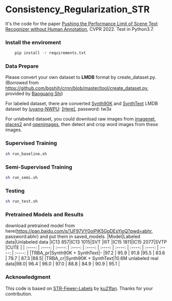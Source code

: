 # Consistency_Regularization_STR

It's the code for the paper [Pushing the Performance Limit of Scene Text Recognizer without Human Annotation](https://arxiv.org/abs/2204.07714), CVPR 2022.
Test in Python3.7.
### Install the enviroment
```bash
    pip install -r requirements.txt
```
### Data Prepare
Please convert your own dataset to **LMDB** format by create_dataset.py. (Borrowed from https://github.com/bgshih/crnn/blob/master/tool/create_dataset.py, provided by [Baoguang Shi](https://github.com/bgshih))

For labeled dataset, there are converted [Synth90K](http://www.robots.ox.ac.uk/~vgg/data/text/) and [SynthText](http://www.robots.ox.ac.uk/~vgg/data/scenetext/) LMDB dataset by [luyang-NWPU](https://github.com/luyang-NWPU): [[Here]](https://pan.baidu.com/s/1C42j5EoDy1fTtDE8gwwndw),  password: tw3x

For unlabeled dataset, you could download raw images from [imagenet](https://image-net.org/), [places2](http://places2.csail.mit.edu/) and [openimages](https://storage.googleapis.com/openimages), then detect and crop word images
from these images. 

### Supervised Training
```bash
sh run_baseline.sh
```
### Semi-Supervised Training
```bash
sh run_semi.sh
```

### Testing
```bash
sh run_test.sh
```

### Pretrained Models and Results
download pretrained model from here(https://pan.baidu.com/s/1JF97VY0oiPiK5GpDEsYioQ?pwd=abhr, password:abhr) and put them in saved_models.
|Model|Labeled data|Unlabeled data                |IC13 857|IC13 1015|SVT     |IIIT    |IC15 1811|IC15 2077|SVTP   |CUTE    |
| :----: | :----: | :----:                        | :----: | :----:  | :----: | :----: | :----:  | :----: | :----: | :----: |
|TRBA_pr|Synth90K + SynthText|-                     |97.2   | 95.9   | 91.8    |95.5      | 83.6   |  79.7    | 87.3   |88.5|
|TRBA_cr|Synth90K + SynthText|10.6M unlabeled real data|98.0| 96.4   | 96.0   | 97.0   |  88.8   | 84.9   | 90.9  | 95.1   |


### Acknowledgment
This code is based on [STR-Fewer-Labels](https://github.com/ku21fan/STR-Fewer-Labels) by [ku21fan](https://github.com/ku21fan). Thanks for your contribution.

